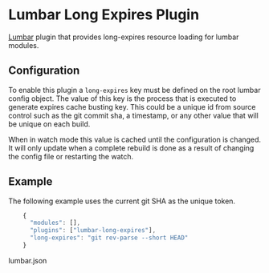 # Lumbar Long Expires Plugin

[Lumbar](https://github.com/walmartlabs/lumbar) plugin that provides long-expires resource loading for lumbar modules.

## Configuration

To enable this plugin a `long-expires` key must be defined on the root lumbar config
object. The value of this key is the process that is executed to generate expires
cache busting key. This could be a unique id from source control such as the git
commit sha, a timestamp, or any other value that will be unique on each build.

When in watch mode this value is cached until the configuration is changed. It will
only update when a complete rebuild is done as a result of changing the config file
or restarting the watch.

## Example

The following example uses the current git SHA as the unique token.

```javascript
    {
      "modules": [],
      "plugins": ["lumbar-long-expires"],
      "long-expires": "git rev-parse --short HEAD"
    }
```
lumbar.json
